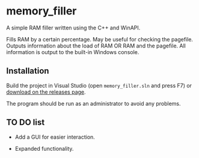 # memory_filler

A simple RAM filler written using the C++ and WinAPI.

Fills RAM by a certain percentage. May be useful for checking the pagefile. Outputs information about the load of RAM OR RAM and the pagefile. All information is output to the built-in Windows console.

## Installation

Build the project in Visual Studio (open `memory_filler.sln` and press F7) or [download on the releases page](https://github.com/0xMINER/memory-loader/releases/tag/beta).

The program should be run as an administrator to avoid any problems.

## TO DO list

* Add a GUI for easier interaction.

* Expanded functionality.
